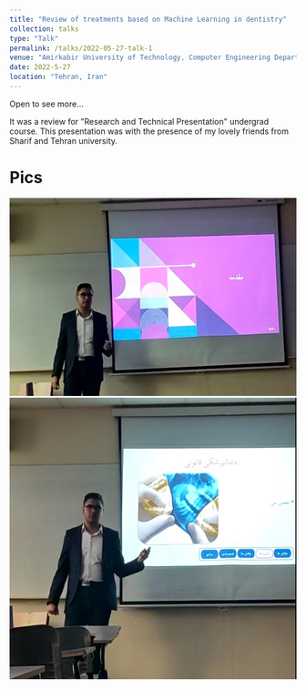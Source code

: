 ```yaml
---
title: "Review of treatments based on Machine Learning in dentistry"
collection: talks
type: "Talk"
permalink: /talks/2022-05-27-talk-1
venue: "Amirkabir University of Technology, Computer Engineering Department"
date: 2022-5-27
location: "Tehran, Iran"
---
```

Open to see more...

It was a review for "Research and Technical Presentation" undergrad course. This presentation was with the presence of my lovely friends from Sharif and Tehran university.


Pics
===
<img src='/images/dentistry.jpg'>


<img src='/images/dentistry2.jpg'>